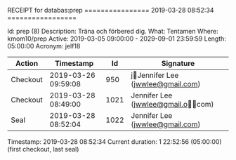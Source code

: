 RECEIPT for databas:prep
================ 2019-03-28 08:52:34 =================

Id:          prep (8)
Description: Träna och förbered dig.
What:        Tentamen
Where:       kmom10/prep
Active:      2019-03-05 09:00:00 - 2029-09-01 23:59:59
Length:      05:00:00
Acronym:     jelf18

| Action   | Timestamp           | Id    | Signature |
|----------|---------------------|-------|-----------|
| Checkout | 2019-03-26 09:59:08 |   950 | jJennifer Lee (jwwlee@gmail.com) |
| Checkout | 2019-03-28 08:49:00 |  1021 | Jennifer Lee (jwwlee@gmail.ocom) |
| Seal     | 2019-03-28 08:52:04 |  1022 | Jennifer Lee (jwwlee@gmail.com) |

Timestamp:        2019-03-28 08:52:34
Current duration: 1 22:52:56 (05:00:00) (first checkout, last seal)

